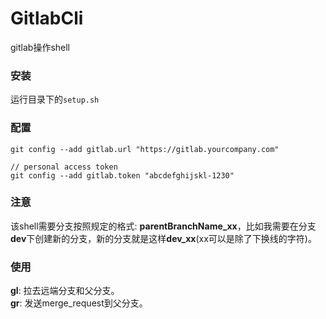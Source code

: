 # GitlabCli
gitlab操作shell


### 安装
运行目录下的`setup.sh`

### 配置
```
git config --add gitlab.url "https://gitlab.yourcompany.com"

// personal access token
git config --add gitlab.token "abcdefghijskl-1230" 
```
### 注意
该shell需要分支按照规定的格式: **parentBranchName_xx**，比如我需要在分支**dev**下创建新的分支，新的分支就是这样**dev_xx**(xx可以是除了下换线的字符)。
### 使用

**gl**: 拉去远端分支和父分支。<br/>
**gr**: 发送merge_request到父分支。